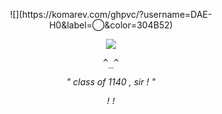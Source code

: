 <p align="center">![](https://komarev.com/ghpvc/?username=DAE-H0&label=◯&color=304B52)</p>

<p align="center"> 
<img src="-">

<p align="center"> 
<tt><i> ^_^ </i></tt>
<p align="center"> 
<i>" class of 1140 , sir ! "</i>
<p align="center"> 
<tt><i>!!</i></tt>
